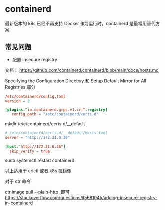 # containerd

最新版本的 k8s 已经不再支持 Docker 作为运行时，containerd 是最常用替代方案


## 常见问题

- 配置 insecure registry

文档：
https://github.com/containerd/containerd/blob/main/docs/hosts.md 

Specifying the Configuration Directory 和 Setup Default Mirror for All Registries 部分


```toml
/etc/containerd/config.toml
version = 2

[plugins."io.containerd.grpc.v1.cri".registry]
   config_path = "/etc/containerd/certs.d"
```

mkdir /etc/containerd/certs.d/__default

```toml
# /etc/containerd/certs.d/__default/hosts.toml
server = "http://172.31.0.36"

[host."http://172.31.0.36"]
  skip_verify = true
```

sudo systemctl restart containerd


以上适用于 crictl 或者 k8s 拉镜像

对于  ctr 命令

ctr image pull --plain-http <image> 即可
https://stackoverflow.com/questions/65681045/adding-insecure-registry-in-containerd
